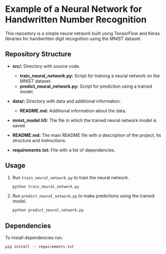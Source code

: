 # Example of a Neural Network for Handwritten Number Recognition

This repository is a simple neural network built using TensorFlow and Keras libraries for handwritten digit recognition using the MNIST dataset.

## Repository Structure

- **src/:** Directory with source code.
   - **train_neural_network.py:** Script for training a neural network on the MNIST dataset.
   - **predict_neural_network.py:** Script for prediction using a trained model.

- **data/:** Directory with data and additional information.
   - **README.md:** Additional information about the data.

- **mnist_model.h5:** The file in which the trained neural network model is saved.

- **README.md:** The main README file with a description of the project, its structure and instructions.

- **requirements.txt:** File with a list of dependencies.

## Usage

1. Run `train_neural_network.py` to train the neural network.

     ```bash
     python train_neural_network.py
     ```

2. Run `predict_neural_network.py` to make predictions using the trained model.

     ```bash
     python predict_neural_network.py
     ```

## Dependencies

To install dependencies run:

```bash
pip install -r requirements.txt
```
